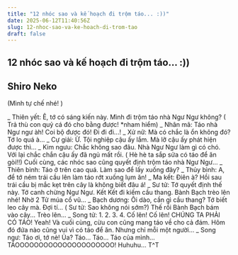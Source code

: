 ```yaml
---
title: "12 nhóc sao và kế hoạch đi trộm táo... :))"
date: 2025-06-12T11:40:56Z
slug: 12-nhoc-sao-va-ke-hoach-di-trom-tao
draft: false
---
```


## 12 nhóc sao và kế hoạch đi trộm táo... :))

## Shiro Neko

(Mình tự chế nhé! )
 
_ Thiên yết: Ê, tớ có sáng kiến này. Mình đi trộm táo nhà Ngư Ngư không? ( Trả thù con quỷ cá đó cho bằng được! *nham hiểm)
_ Nhân mã: Táo nhà Ngư ngư àh! Coi bộ được đó! Đi đi đi...!
_ Xử nữ: Mà có chắc là ổn không đó? Tớ lo quá à...
_ Cự giải: Ừ. Tội nghiệp cậu ấy lắm. Mà lỡ cậu ấy phát hiện được thì...
_ Kim ngưu: Chắc không sao đâu. Nhà Ngư Ngư làm gì có chó. Với lại chắc chắn cậu ấy đã ngủ mất rồi. ( Hè hè ta sắp sửa có táo để ăn gòi!!)
Cuối cùng, các nhóc sao cũng quyết định trộm táo nhà Ngư Ngư...
_ Thiên bình: Táo ở trên cao quá. Làm sao để lấy xuống đây?
_ Thủy bình: A, để tớ ném trái cầu lên làm táo rớt xuống lụm ăn!
_ Ma kết: Điên à? Hồi sau trái cầu bị mắc kẹt trên cây là không biết đâu á!
_ Sư tử: Tớ quyết định thế này. Tớ canh chừng Ngư Ngư. Kết Kết đi kiếm cầu thang. Bành Bạch trèo lên nhé! Nhờ 2 Tử múa cổ vũ...
_ Bạch dương: Ôi dào, cần gì cầu thang? Tớ biết leo cây mà. Đợi tí... ( Sư tử: Sao không nói sớm?)
Thế rồi Bành Bạch bám vào cây... Trèo lên...
_ Song tử: 1. 2. 3. 4. Cố lên! Cố lên! CHÚNG TA PHẢI CÓ TÁO! Yeah!
Và cuối cùng, cừu con cũng mang táo về cho cả đám. Hôm đó đứa nào cũng vui vì có táo để ăn. Nhưng chỉ mỗi một người...
_ Song ngư: Táo ơi, tớ nè! Ủa? Táo... Táo... Táo của mình... TÁOOOOOOOOOOOOOOOOOOOOO! Huhuhu... T^T
